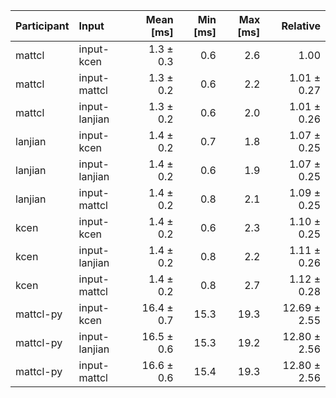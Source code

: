 | Participant | Input | Mean [ms] | Min [ms] | Max [ms] | Relative |
|:---|:---|---:|---:|---:|---:|
| mattcl | input-kcen | 1.3 ± 0.3 | 0.6 | 2.6 | 1.00 |
| mattcl | input-mattcl | 1.3 ± 0.2 | 0.6 | 2.2 | 1.01 ± 0.27 |
| mattcl | input-lanjian | 1.3 ± 0.2 | 0.6 | 2.0 | 1.01 ± 0.26 |
| lanjian | input-kcen | 1.4 ± 0.2 | 0.7 | 1.8 | 1.07 ± 0.25 |
| lanjian | input-lanjian | 1.4 ± 0.2 | 0.6 | 1.9 | 1.07 ± 0.25 |
| lanjian | input-mattcl | 1.4 ± 0.2 | 0.8 | 2.1 | 1.09 ± 0.25 |
| kcen | input-kcen | 1.4 ± 0.2 | 0.6 | 2.3 | 1.10 ± 0.25 |
| kcen | input-lanjian | 1.4 ± 0.2 | 0.8 | 2.2 | 1.11 ± 0.26 |
| kcen | input-mattcl | 1.4 ± 0.2 | 0.8 | 2.7 | 1.12 ± 0.28 |
| mattcl-py | input-kcen | 16.4 ± 0.7 | 15.3 | 19.3 | 12.69 ± 2.55 |
| mattcl-py | input-lanjian | 16.5 ± 0.6 | 15.3 | 19.2 | 12.80 ± 2.56 |
| mattcl-py | input-mattcl | 16.6 ± 0.6 | 15.4 | 19.3 | 12.80 ± 2.56 |
